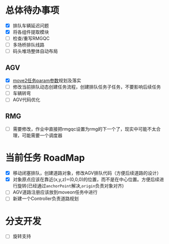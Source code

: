 # 总体待办事项
- [x] 排队车辆延迟问题
- [x] 将各组件提取模块
- [ ] 检查/重写RMGQC
- [ ] 多场桥排队线路
- [ ] 码头堆场整体自动布局

## AGV
- [x] [move2任务param参数](./document.md#move2)规划及落实
- [ ] 修改当前排队动态创建任务流程，创建排队任务子任务，不要影响后续任务
- [ ] 车辆转弯
- [ ] AGV代码优化

## RMG
- [ ] 需要修改，作业中直接把rmgqc设置为rmg的下一个了，现实中可能不太合理，可能需要一个调度器

# 当前任务 RoadMap
- [x] 移动闭塞排队，创建道路对象，修改AGV排队代码（方便后续道路的设计）
- [x] 对象原点应该在靠近(x,y,z)=(0,0,0)的位置，而不是在中心位置。方便后续进行旋转(已经通过`anchorPoint`解决,`origin`负责对象对齐)
- [ ] AGV道路注册应该放到moveon任务中进行
- [ ] 新建一个Controller负责道路规划

# 分支开发
- [ ] 旋转支持